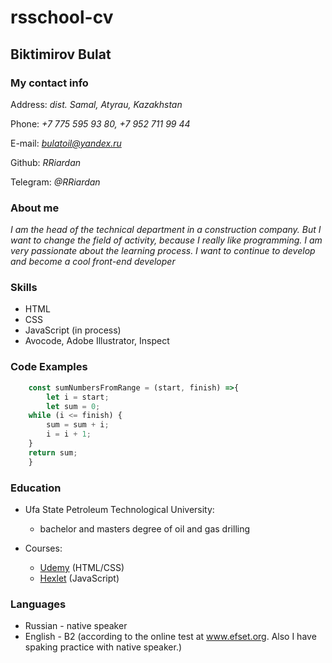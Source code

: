 # rsschool-cv

## Biktimirov Bulat

### My contact info

Address: _dist. Samal, Atyrau, Kazakhstan_

Phone: _+7 775 595 93 80, +7 952 711 99 44_

E-mail: *bulatoil@yandex.ru*

Github: _RRiardan_

Telegram: _@RRiardan_

### About me

_I am the head of the technical department in a construction company. But I want to change the field of activity, because I really like programming. I am very passionate about the learning process. I want to continue to develop and become a cool front-end developer_

### Skills

- HTML
- CSS
- JavaScript (in process)
- Avocode, Adobe Illustrator, Inspect

### Code Examples

```JavaScript
    const sumNumbersFromRange = (start, finish) =>{
        let i = start;
        let sum = 0;
    while (i <= finish) {
        sum = sum + i;
        i = i + 1;
    }
    return sum;
    }
```

### Education

- Ufa State Petroleum Technological University:
   - bachelor and masters degree of oil and gas drilling

- Courses:
   - [Udemy](адрес "https://www.udemy.com/") (HTML/CSS)
   - [Hexlet](адрес "[ru.hexlet.io](https://ru.hexlet.io/)") (JavaScript)

### Languages
- Russian - native speaker
- English - B2 (according to the online test at www.efset.org. Also I have spaking practice with native speaker.)
